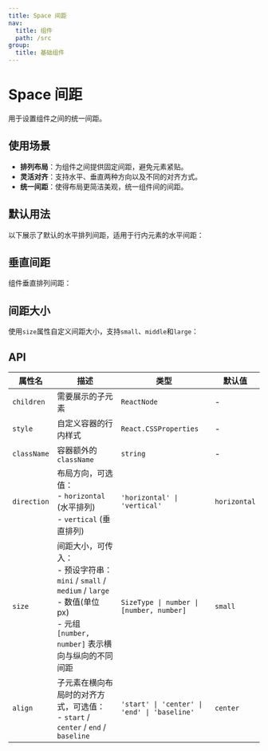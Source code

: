 ```yaml
---
title: Space 间距
nav:
  title: 组件
  path: /src
group:
  title: 基础组件
---
```


# Space 间距

用于设置组件之间的统一间距。

## 使用场景

- **排列布局**：为组件之间提供固定间距，避免元素紧贴。
- **灵活对齐**：支持水平、垂直两种方向以及不同的对齐方式。
- **统一间距**：使得布局更简洁美观，统一组件间的间距。

## 默认用法

以下展示了默认的水平排列间距，适用于行内元素的水平间距：
<code src="./demo/base.tsx"></code>

## 垂直间距

组件垂直排列间距：
<code src="./demo/direction.tsx"></code>

## 间距大小

使用`size`属性自定义间距大小，支持`small`、`middle`和`large`：
<code src="./demo/size.tsx"></code>

## API

| 属性名      | 描述                                                                                                                                                  | 类型                                         | 默认值       |
| ----------- | ----------------------------------------------------------------------------------------------------------------------------------------------------- | -------------------------------------------- | ------------ |
| `children`  | 需要展示的子元素                                                                                                                                      | `ReactNode`                                  | -            |
| `style`     | 自定义容器的行内样式                                                                                                                                  | `React.CSSProperties`                        | -            |
| `className` | 容器额外的 `className`                                                                                                                                | `string`                                     | -            |
| `direction` | 布局方向，可选值：<br/>- `horizontal` (水平排列)<br/>- `vertical` (垂直排列)                                                                          | `'horizontal' \| 'vertical'`                 | `horizontal` |
| `size`      | 间距大小，可传入：<br/>- 预设字符串：`mini` / `small` / `medium` / `large`<br/>- 数值(单位 px)<br/>- 元组 `[number, number]` 表示横向与纵向的不同间距 | `SizeType \| number \| [number, number]`     | `small`      |
| `align`     | 子元素在横向布局时的对齐方式，可选值：<br/>- `start` / `center` / `end` / `baseline`                                                                  | `'start' \| 'center' \| 'end' \| 'baseline'` | `center`     |
